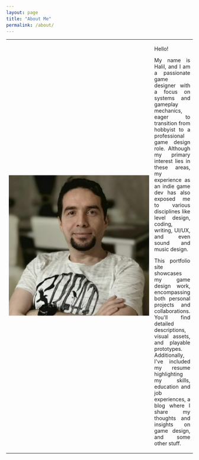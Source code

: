 ```yaml
---
layout: page
title: "About Me"
permalink: /about/
---
```

<style>
        p {
            text-align: justify;
        }
</style>
	
<table border="0"cellspacing="0" cellpadding="0">
    <tr>
        <td width="400">
            <img src="/assets/aboutme.jpg" alt="About Me Image">
        </td>
        <td>
			<p>
				Hello!
			</p>
            <p>
				My name is Halil, and I am a passionate game designer with a focus on systems and gameplay mechanics, eager to transition from hobbyist to a professional game design role. Although my primary interest lies in these areas, my experience as an indie game dev has also exposed me to various disciplines like level design, coding, writing, UI/UX, and even sound and music design.
            </p>
			<p>
				This portfolio site showcases my game design work, encompassing both personal projects and collaborations. You'll find detailed descriptions, visual assets, and playable prototypes. Additionally, I've included my resume highlighting my skills, education and job experiences, a blog where I share my thoughts and insights on game design, and some other stuff. 
			</p>
        </td>
    </tr>
</table>